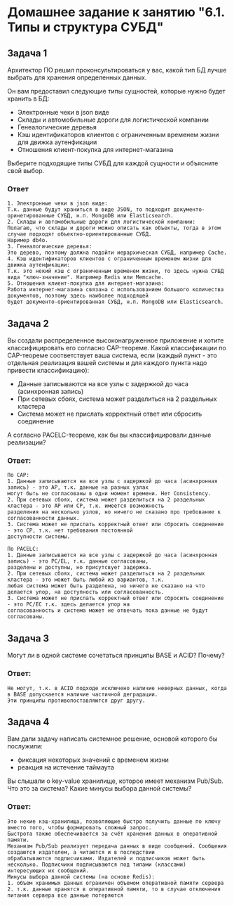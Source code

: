# Домашнее задание к занятию "6.1. Типы и структура СУБД"

## Задача 1

Архитектор ПО решил проконсультироваться у вас, какой тип БД 
лучше выбрать для хранения определенных данных.

Он вам предоставил следующие типы сущностей, которые нужно будет хранить в БД:

- Электронные чеки в json виде
- Склады и автомобильные дороги для логистической компании
- Генеалогические деревья
- Кэш идентификаторов клиентов с ограниченным временем жизни для движка аутенфикации
- Отношения клиент-покупка для интернет-магазина

Выберите подходящие типы СУБД для каждой сущности и объясните свой выбор.

### Ответ
```
1. Электронные чеки в json виде:
Т.к. данные будут храниться в виде JSON, то подходит документо-оринетированные СУБД, н.п. MongoDB или Elasticsearch.
2. Склады и автомобильные дороги для логистической компании:
Полагаю, что склады и дороги можно описать как объекты, тогда в этом случае подходят объектно-ориентированные СУБД. 
Наример db4o.
3. Генеалогические деревья:
Это дерево, поэтому должна подойти иерархическая СУБД, например Cache. 
4. Кэш идентификаторов клиентов с ограниченным временем жизни для движка аутенфикации:
Т.к. это некий кэш с ограниченным временем жизни, то здесь нужна СУБД вида "ключ-значение". Например Redis или Memcache.
5. Отношения клиент-покупка для интернет-магазина:
Работа интернет-магазина связана с использованием большого количества документов, поэтому здесь наиболее подходящей 
будет документо-ориентированная СУБД, н.п. MongoDB или Elasticsearch.
```

## Задача 2

Вы создали распределенное высоконагруженное приложение и хотите классифицировать его согласно 
CAP-теореме. Какой классификации по CAP-теореме соответствует ваша система, если 
(каждый пункт - это отдельная реализация вашей системы и для каждого пункта надо привести классификацию):

- Данные записываются на все узлы с задержкой до часа (асинхронная запись)
- При сетевых сбоях, система может разделиться на 2 раздельных кластера
- Система может не прислать корректный ответ или сбросить соединение

А согласно PACELC-теореме, как бы вы классифицировали данные реализации?

### Ответ:
```
По CAP:
1. Данные записываются на все узлы с задержкой до часа (асинхронная запись) - это AP, т.к. данные на разных узлах 
могут быть не согласованы в одни момент времени. Нет Consistency.
2. При сетевых сбоях, система может разделиться на 2 раздельных кластера - это AP или CP, т.к. имеется возможность 
разделения на несколько узлов, но ничего не сказано про требование к согласованности данных.
3. Система может не прислать корректный ответ или сбросить соединение - это CP, т.к. нет требования постоянной 
доступности системы.

По PACELC:
1. Данные записываются на все узлы с задержкой до часа (асинхронная запись) - это PC/EL, т.к. данные согласованы, 
разделены и доступны, но присутсвует задержка.
2. При сетевых сбоях, система может разделиться на 2 раздельных кластера - это может быть любой из вариантов, т.к. 
любая система может быть разделена, но ничего не сказано на что делается упор, на доступность или согласованность.
3. Система может не прислать корректный ответ или сбросить соединение - это PC/EC т.к. здесь делается упор на 
согласованность и система может не отвечать пока данные не будут согласованы.
```

## Задача 3

Могут ли в одной системе сочетаться принципы BASE и ACID? Почему?

### Ответ:
```
Не могут, т.к. в ACID подходе исключено наличие неверных данных, когда в BASE допускается наличие частичной деградации.
Эти принципы противопоставляются друг другу.
```

## Задача 4

Вам дали задачу написать системное решение, основой которого бы послужили:

- фиксация некоторых значений с временем жизни
- реакция на истечение таймаута

Вы слышали о key-value хранилище, которое имеет механизм Pub/Sub. 
Что это за система? Какие минусы выбора данной системы?

### Ответ:
```
Это некие кэш-хранилища, позволяющие быстро получить данные по ключу вместо того, чтобы формировать сложный запрос.
Быстрота также обеспечивается за счёт хранения данных в оперативной памяти.
Механизм Pub/Sub реализует передача данных в виде сообщений. Сообщения создаются издателем, а читаются и в последствии 
обрабатываются подписчиками. Издателей и подписчиков может быть несколько. Подписчики подписываются под типами (классами)
интересующих их сообщений.
Минусы выбора данной системы (на основе Redis):
1. объем хранимых данных ограничен объемом оперативной памяти сервера
2. т.к. данные хранятся в оперативной памяти, то в случае отключения питания сервера все данные потеряются
```
